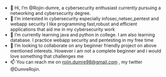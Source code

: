 - 👋 Hi, I’m @Rojin-dumre, a cybersecurity enthusiast currently pursuing a networking and cybersecurity degree.
- 👀 I’m interested in cybersecurity especially infosec,netsec,pentest and webapp security I like programming fast,robust and efficient applications that aid me in my cybersecurity work
- 🌱 I’m currently learning java and python in college. I am also learning database. I practice webapp security and pentesting in my free time
- 💞️ I’m looking to collaborate on any beginner friendly project on above mentioned interests. However i am not a complete beginner and i would love something that challenges me
- 📫 You can reach me on rojin.dumre98@gmail.com , my twitter @DumreRojin.

<!---
Rojin-dumre/Rojin-dumre is a ✨ special ✨ repository because its `README.md` (this file) appears on your GitHub profile.
You can click the Preview link to take a look at your changes.
--->

